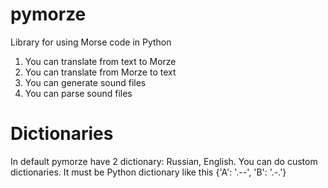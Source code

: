 # pymorze
Library for using Morse code in Python
1. You can translate from text to Morze
2. You can translate from Morze to text
3. You can generate sound files
4. You can parse sound files
# Dictionaries
In default pymorze have 2 dictionary: Russian, English. You can do custom dictionaries. It must be Python dictionary like this {'A': '.--', 'B': '.-.'}
